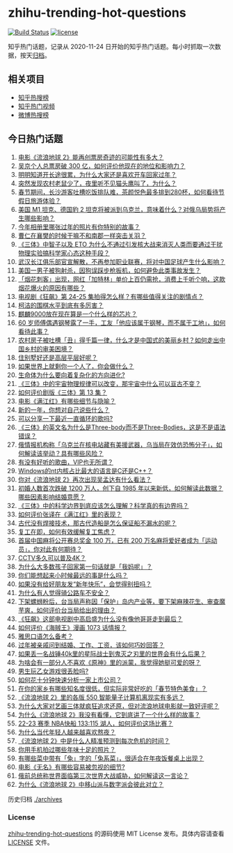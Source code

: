 # zhihu-trending-hot-questions

[![Build Status](https://github.com/justjavac/zhihu-trending-hot-questions/workflows/ci/badge.svg?branch=master)](https://github.com/justjavac/zhihu-trending-hot-questions/actions)
[![license](https://img.shields.io/github/license/justjavac/zhihu-trending-hot-questions)](https://github.com/justjavac/zhihu-trending-hot-questions/blob/master/LICENSE)

知乎热门话题，记录从 2020-11-24
日开始的知乎热门话题。每小时抓取一次数据，按天[归档](./archives)。

## 相关项目

- [知乎热搜榜](https://github.com/justjavac/zhihu-trending-top-search)
- [知乎热门视频](https://github.com/justjavac/zhihu-trending-hot-video)
- [微博热搜榜](https://github.com/justjavac/weibo-trending-hot-search)

## 今日热门话题

<!-- BEGIN -->
<!-- 最后更新时间 Thu Jan 26 2023 06:17:13 GMT+0800 (China Standard Time) -->

1. [电影《流浪地球 2》能再创票房奇迹的可能性有多大？](https://www.zhihu.com/question/577753122)
1. [吴京个人总票房破 300 亿，如何评价他现在的地位和影响力？](https://www.zhihu.com/question/580341795)
1. [明明知道开长途很累，为什么大家还是喜欢开车回家过年？](https://www.zhihu.com/question/579246861)
1. [突然发现农村老鼠少了，夜里听不见猫头鹰叫了，为什么？](https://www.zhihu.com/question/565244381)
1. [春节期间，长沙游客吐槽吃饭排队难，茶颜悦色最多排到280杯，如何看待节假日旅游体验？](https://www.zhihu.com/question/580480154)
1. [美国 M1 坦克、德国豹 2 坦克将被派到乌克兰，意味着什么？对俄乌局势将产生哪些影响？](https://www.zhihu.com/question/580418611)
1. [今年相册里哪张过年的照片有你特别的故事？](https://www.zhihu.com/question/580489980)
1. [曹仁在襄樊的时候干嘛不和南郡一样突击关羽？](https://www.zhihu.com/question/580229307)
1. [《三体》中智子以及 ETO 为什么不通过引发核大战来消灭人类而要通过干扰物理实验搞科学家心态这种手段？](https://www.zhihu.com/question/580361301)
1. [武汉长江俱乐部官宣解散，不再参加职业联赛，将对中国足球产生什么影响？](https://www.zhihu.com/question/580486993)
1. [美国一男子被狗射杀，因狗误踩步枪扳机，如何避免此类事故发生？](https://www.zhihu.com/question/580473633)
1. [「烟花刺客」出现，网红「加特林」单价上百仍需抢，消费上千听个响，这款烟花爆火的原因有哪些？](https://www.zhihu.com/question/579009150)
1. [电视剧《狂飙》第 24-25 集拍得怎么样？有哪些值得关注的剧情点？](https://www.zhihu.com/question/580385896)
1. [柯洁的围棋水平到底有多厉害？](https://www.zhihu.com/question/569654616)
1. [麒麟9000放在现在算是一个什么样的芯片？](https://www.zhihu.com/question/533516823)
1. [60 岁师傅偶遇钢琴露了一手，工友「他应该属于钢琴，而不属于工地」，如何看待此事？](https://www.zhihu.com/question/578057138)
1. [农村房子被吐槽「丑」得千篇一律，什么才是中国式的美丽乡村？如何走出中国乡村的审美困境？](https://www.zhihu.com/question/577718191)
1. [住别墅好还是高层平层好呢？](https://www.zhihu.com/question/436871543)
1. [如果世界上就剩你一个人了，你会做什么？](https://www.zhihu.com/question/361264164)
1. [生命体为什么要向着复杂化的方向进化?](https://www.zhihu.com/question/580377057)
1. [《三体》中的宇宙物理规律可以改变，那宇宙中什么可以亘古不变？](https://www.zhihu.com/question/580193492)
1. [如何评价剧版《三体》第 13 集？](https://www.zhihu.com/question/579617431)
1. [电影《满江红》有哪些细节与隐喻？](https://www.zhihu.com/question/579865692)
1. [新的一年，你想对自己说些什么？](https://www.zhihu.com/question/579008087)
1. [可以分享一下最近一直循环的歌吗?](https://www.zhihu.com/question/580496369)
1. [《三体》的英文名为什么是Three-body而不是Three-Bodies，这是不是语法错误？](https://www.zhihu.com/question/579017605)
1. [俄情报机构称「乌克兰在核电站藏有美援武器，乌当局在效仿恐怖分子」，如何解读该举动？具有哪些风险？](https://www.zhihu.com/question/580212265)
1. [有没有好听的歌曲，VIP也无所谓？](https://www.zhihu.com/question/580199774)
1. [Windows的nt内核占比最大的语言是C还是C++？](https://www.zhihu.com/question/579782142)
1. [你对《流浪地球 2》再次出现吴孟达有什么看法？](https://www.zhihu.com/question/579791015)
1. [初婚人数首次跌破 1200 万人，创下自 1985 年以来新低，如何解读此数据？哪些因素影响结婚意愿？](https://www.zhihu.com/question/580482572)
1. [《三体》中的科学边界到底应该怎么理解？科学真的有边界吗？](https://www.zhihu.com/question/579546439)
1. [如何评价张译在《满江红》里的表现？](https://www.zhihu.com/question/580045028)
1. [古代没有焊接技术，那古代造船是怎么保证船不漏水的呢？](https://www.zhihu.com/question/573067851)
1. [复工在即，如何有效缓解复工焦虑？](https://www.zhihu.com/question/580467436)
1. [首届中国麻将公开赛总奖金 100 万，已有 200 万名麻将爱好者成为「运动员」，你对此有何期待？](https://www.zhihu.com/question/579615888)
1. [CCTV多久可以普及4K？](https://www.zhihu.com/question/541242737)
1. [为什么大多数孩子回家第一句话就是「我妈呢」？](https://www.zhihu.com/question/579470348)
1. [你们能想起来小时候最远的事是什么吗？](https://www.zhihu.com/question/571251315)
1. [如果没有给好朋友发“新年快乐”，会觉得别扭吗？](https://www.zhihu.com/question/580042389)
1. [为什么有人觉得骑公路车不安全？](https://www.zhihu.com/question/576226348)
1. [下架螺蛳粉后，台当局声称因「保护」岛内产业等，要下架麻辣花生、审查魔芋爽，如何评价台当局给出的理由？](https://www.zhihu.com/question/579452945)
1. [《狂飙》这部电视剧中高启盛为什么没有像他哥哥走到最后？](https://www.zhihu.com/question/580228378)
1. [如何评价《海贼王》漫画 1073 话情报？](https://www.zhihu.com/question/580373338)
1. [雅思口语怎么备考？](https://www.zhihu.com/question/35043813)
1. [过年被亲戚问到结婚、工作、工资，该如何巧妙回答？](https://www.zhihu.com/question/579070917)
1. [如果丢一名战锤40k里的星际战士到鬼灭之刃里的世界会有什么后果？](https://www.zhihu.com/question/569411736)
1. [为啥会有一部分人不喜欢《原神》里的派蒙，我觉得她挺可爱的呀？](https://www.zhihu.com/question/554582360)
1. [男生玩乙女游戏很丢脸吗?](https://www.zhihu.com/question/578151940)
1. [如何花十分钟快速分析一家上市公司？](https://www.zhihu.com/question/543193716)
1. [在你的家乡有哪些知名度很低，但实际非常好吃的「春节特色美食」？](https://www.zhihu.com/question/580259310)
1. [《流浪地球 2》里的各版 550 智能量子计算机离现实有多远？](https://www.zhihu.com/question/580060954)
1. [为什么大家对艺画三体就疯狂追求还原，但对流浪地球电影就一致好评呢？](https://www.zhihu.com/question/572963896)
1. [为什么《流浪地球 2》我没有看懂，它到底讲了一个什么样的故事？](https://www.zhihu.com/question/580060009)
1. [22-23 赛季 NBA快船 133:115 湖人，如何评价这场比赛？](https://www.zhihu.com/question/580436411)
1. [为什么当代年轻人越来越喜欢熬夜？](https://www.zhihu.com/question/338576747)
1. [《流浪地球 2》中是什么人精准预测到每次危机的时间？](https://www.zhihu.com/question/580031530)
1. [你用手机拍过哪些年味十足的照片？](https://www.zhihu.com/question/580044657)
1. [有哪些菜中带有「兔」字的「兔系菜」，很适合在年夜饭餐桌上出现？](https://www.zhihu.com/question/576987917)
1. [电影《无名》有哪些容易被忽视的细节?](https://www.zhihu.com/question/580039575)
1. [俄前总统称世界面临第三次世界大战威胁，如何解读这一言论？](https://www.zhihu.com/question/580384989)
1. [为什么《流浪地球 2》中移山派与数字派会彼此对立？](https://www.zhihu.com/question/580084702)

<!-- END -->

历史归档 [./archives](./archives)

### License

[zhihu-trending-hot-questions](https://github.com/justjavac/zhihu-trending-hot-questions)
的源码使用 MIT License 发布。具体内容请查看 [LICENSE](./LICENSE) 文件。
